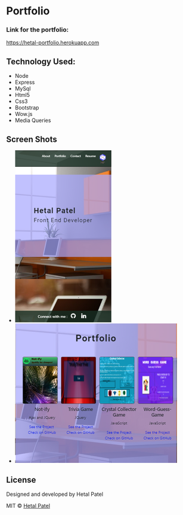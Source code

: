 # Portfolio
### Link for the portfolio:
https://hetal-portfolio.herokuapp.com

## Technology Used:
* Node
* Express
* MySql
* Html5
* Css3
* Bootstrap
* Wow.js
* Media Queries

## Screen Shots
* ![responsive desing](https://github.com/HET1905/Portfolio/blob/master/public/assets/images/responsive1.PNG "Responsive Layout 1")
* ![repsonsive 2](https://github.com/HET1905/Portfolio/blob/master/public/assets/images/responsive2.PNG "Responsive Layout 2")


## License
Designed and developed by Hetal Patel

MIT © [Hetal Patel]()



